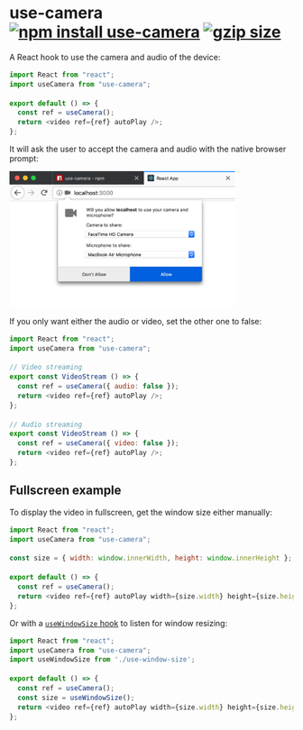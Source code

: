 # use-camera [![npm install use-camera](https://img.shields.io/badge/npm%20install-use--camera-blue.svg)](https://www.npmjs.com/package/use-camera) [![gzip size](https://img.badgesize.io/franciscop/use-camera/master/index.min.js.svg?compression=gzip)](https://github.com/franciscop/use-camera/blob/master/index.min.js)

A React hook to use the camera and audio of the device:

```js
import React from "react";
import useCamera from "use-camera";

export default () => {
  const ref = useCamera();
  return <video ref={ref} autoPlay />;
};
```

It will ask the user to accept the camera and audio with the native browser prompt:

<img width="400" src="https://raw.githubusercontent.com/franciscop/use-camera/master/assets/prompt.png" />

If you only want either the audio or video, set the other one to false:

```js
import React from "react";
import useCamera from "use-camera";

// Video streaming
export const VideoStream () => {
  const ref = useCamera({ audio: false });
  return <video ref={ref} autoPlay />;
};

// Audio streaming
export const VideoStream () => {
  const ref = useCamera({ video: false });
  return <video ref={ref} autoPlay />;
};
```


## Fullscreen example

To display the video in fullscreen, get the window size either manually:

```js
import React from "react";
import useCamera from "use-camera";

const size = { width: window.innerWidth, height: window.innerHeight };

export default () => {
  const ref = useCamera();
  return <video ref={ref} autoPlay width={size.width} height={size.height} />;
};
```

Or with a [`useWindowSize` hook](https://usehooks.com/useWindowSize/) to listen for window resizing:

```js
import React from "react";
import useCamera from "use-camera";
import useWindowSize from './use-window-size';

export default () => {
  const ref = useCamera();
  const size = useWindowSize();
  return <video ref={ref} autoPlay width={size.width} height={size.height} />;
};
```
